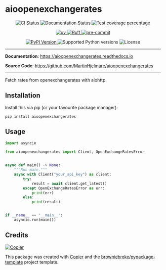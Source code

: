 # aioopenexchangerates

<p align="center">
  <a href="https://github.com/MartinHjelmare/aioopenexchangerates/actions/workflows/ci.yml?query=branch%3Amain">
    <img src="https://img.shields.io/github/actions/workflow/status/MartinHjelmare/aioopenexchangerates/ci.yml?branch=main&label=CI&logo=github&style=flat-square" alt="CI Status" >
  </a>
  <a href="https://aioopenexchangerates.readthedocs.io">
    <img src="https://img.shields.io/readthedocs/aioopenexchangerates.svg?logo=read-the-docs&logoColor=fff&style=flat-square" alt="Documentation Status">
  </a>
  <a href="https://codecov.io/gh/MartinHjelmare/aioopenexchangerates">
    <img src="https://img.shields.io/codecov/c/github/MartinHjelmare/aioopenexchangerates.svg?logo=codecov&logoColor=fff&style=flat-square" alt="Test coverage percentage">
  </a>
</p>
<p align="center">
  <a href="https://github.com/astral-sh/uv">
    <img src="https://img.shields.io/endpoint?url=https://raw.githubusercontent.com/astral-sh/uv/main/assets/badge/v0.json" alt="uv">
  </a>
  <a href="https://github.com/astral-sh/ruff">
    <img src="https://img.shields.io/endpoint?url=https://raw.githubusercontent.com/astral-sh/ruff/main/assets/badge/v2.json" alt="Ruff">
  </a>
  <a href="https://github.com/pre-commit/pre-commit">
    <img src="https://img.shields.io/badge/pre--commit-enabled-brightgreen?logo=pre-commit&logoColor=white&style=flat-square" alt="pre-commit">
  </a>
</p>
<p align="center">
  <a href="https://pypi.org/project/aioopenexchangerates/">
    <img src="https://img.shields.io/pypi/v/aioopenexchangerates.svg?logo=python&logoColor=fff&style=flat-square" alt="PyPI Version">
  </a>
  <img src="https://img.shields.io/pypi/pyversions/aioopenexchangerates.svg?style=flat-square&logo=python&amp;logoColor=fff" alt="Supported Python versions">
  <img src="https://img.shields.io/pypi/l/aioopenexchangerates.svg?style=flat-square" alt="License">
</p>

---

**Documentation**: <a href="https://aioopenexchangerates.readthedocs.io" target="_blank">https://aioopenexchangerates.readthedocs.io </a>

**Source Code**: <a href="https://github.com/MartinHjelmare/aioopenexchangerates" target="_blank">https://github.com/MartinHjelmare/aioopenexchangerates </a>

---

Fetch rates from openexchangerates with aiohttp.

## Installation

Install this via pip (or your favourite package manager):

`pip install aioopenexchangerates`

## Usage

```py
import asyncio

from aioopenexchangerates import Client, OpenExchangeRatesError


async def main() -> None:
    """Run main."""
    async with Client("your_api_key") as client:
        try:
            result = await client.get_latest()
        except OpenExchangeRatesError as err:
            print(err)
        else:
            print(result)


if __name__ == "__main__":
    asyncio.run(main())
```

## Credits

[![Copier](https://img.shields.io/endpoint?url=https://raw.githubusercontent.com/copier-org/copier/master/img/badge/badge-grayscale-inverted-border-orange.json)](https://github.com/copier-org/copier)

This package was created with
[Copier](https://copier.readthedocs.io/) and the
[browniebroke/pypackage-template](https://github.com/browniebroke/pypackage-template)
project template.
